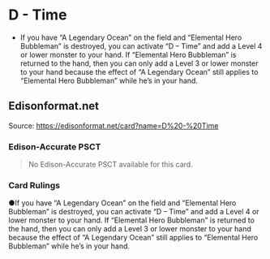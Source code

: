 # D - Time

*   If you have “A Legendary Ocean” on the field and “Elemental Hero Bubbleman” is destroyed, you can activate “D – Time” and add a Level 4 or lower monster to your hand. If “Elemental Hero Bubbleman” is returned to the hand, then you can only add a Level 3 or lower monster to your hand because the effect of “A Legendary Ocean” still applies to “Elemental Hero Bubbleman” while he’s in your hand.

## Edisonformat.net

Source: https://edisonformat.net/card?name=D%20-%20Time

### Edison-Accurate PSCT

> No Edison-Accurate PSCT available for this card.

### Card Rulings

●If you have “A Legendary Ocean” on the field and “Elemental Hero Bubbleman” is destroyed, you can activate “D – Time” and add a Level 4 or lower monster to your hand. If “Elemental Hero Bubbleman” is returned to the hand, then you can only add a Level 3 or lower monster to your hand because the effect of “A Legendary Ocean” still applies to “Elemental Hero Bubbleman” while he’s in your hand.
            